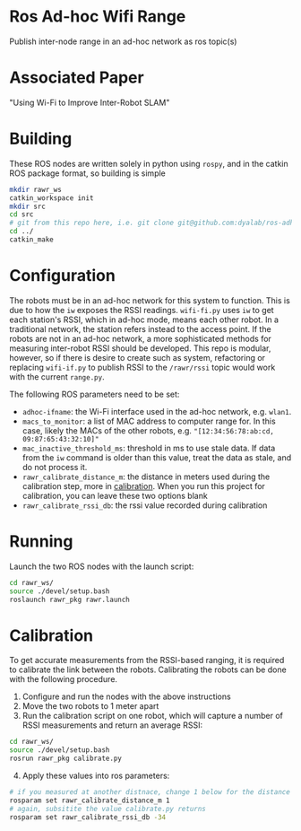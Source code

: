 # Ros Ad-hoc Wifi Range

Publish inter-node range in an ad-hoc network as ros topic(s)

# Associated Paper
"Using Wi-Fi to Improve Inter-Robot SLAM"

# Building

These ROS nodes are written solely in python using `rospy`, and in the catkin ROS package format, so building is simple
```bash
mkdir rawr_ws
catkin_workspace init
mkdir src
cd src
# git from this repo here, i.e. git clone git@github.com:dyalab/ros-adhoc-wifi-range.git
cd ../
catkin_make
```

# Configuration

The robots must be in an ad-hoc network for this system to function. This is due to how the `iw` exposes the RSSI readings. `wifi-fi.py` uses `iw` to get each station's RSSI, which in ad-hoc mode, means each other robot. In a traditional network, the station refers instead to the access point. If the robots are not in an ad-hoc network, a more sophisticated methods for measuring inter-robot RSSI should be developed. This repo is modular, however, so if there is desire to create such as system, refactoring or replacing `wifi-if.py` to publish RSSI to the `/rawr/rssi` topic would work with the current `range.py`.

The following ROS parameters need to be set:
* `adhoc-ifname`: the Wi-Fi interface used in the ad-hoc network, e.g. `wlan1`.
* `macs_to_monitor`: a list of MAC address to computer range for. In this case, likely the MACs of the other robots, e.g. `"[12:34:56:78:ab:cd, 09:87:65:43:32:10]"`
* `mac_inactive_threshold_ms`: threshold in ms to use stale data. If data from the `iw` command is older than this value, treat the data as stale, and do not process it.
* `rawr_calibrate_distance_m`: the distance in meters used during the calibration step, more in [calibration](#calibration). When you run this project for calibration, you can leave these two options blank
* `rawr_calibrate_rssi_db`: the rssi value recorded during calibration

# Running

Launch the two ROS nodes with the launch script:
```bash
cd rawr_ws/
source ./devel/setup.bash
roslaunch rawr_pkg rawr.launch
```


# Calibration

To get accurate measurements from the RSSI-based ranging, it is required to calibrate the link between the robots. Calibrating the robots can be done with the following procedure.
1. Configure and run the nodes with the above instructions
2. Move the two robots to 1 meter apart
3. Run the calibration script on one robot, which will capture a number of RSSI measurements and return an average RSSI:
```bash
cd rawr_ws/
source ./devel/setup.bash
rosrun rawr_pkg calibrate.py
```
4. Apply these values into ros parameters:
```bash
# if you measured at another distnace, change 1 below for the distance you measured.
rosparam set rawr_calibrate_distance_m 1
# again, subsitite the value calibrate.py returns
rosparam set rawr_calibrate_rssi_db -34
```
